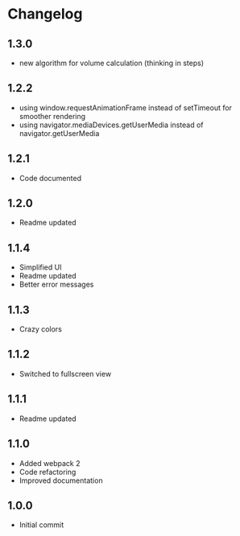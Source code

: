 # Changelog

## 1.3.0

- new algorithm for volume calculation (thinking in steps)

## 1.2.2

- using window.requestAnimationFrame instead of setTimeout for smoother rendering
- using navigator.mediaDevices.getUserMedia instead of navigator.getUserMedia

## 1.2.1

- Code documented

## 1.2.0

- Readme updated

## 1.1.4

- Simplified UI
- Readme updated
- Better error messages

## 1.1.3

- Crazy colors

## 1.1.2

- Switched to fullscreen view

## 1.1.1

- Readme updated

## 1.1.0

- Added webpack 2
- Code refactoring
- Improved documentation

## 1.0.0

- Initial commit

